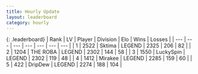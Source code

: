 ```yaml
---
title: Hourly Update
layout: leaderboard
category: hourly
---
```


{: .leaderboard}
| Rank | LV | Player | Division | Elo | Wins | Losses |
| --- | --- | --- | --- | --- | --- | --- |
| <span data-change="0">1</span> | 2522 | <span title="ID: 353063">Sktima</span> | LEGEND | <span data-change="0">2325</span> | <span data-change="0">206</span> | <span data-change="0">82</span> |
| <span data-change="1">2</span> | 1204 | <span title="ID: 402846">THE ROBA</span> | LEGEND | <span data-change="1">2302</span> | <span data-change="2">144</span> | <span data-change="1">58</span> |
| <span data-change="-1">3</span> | 1550 | <span title="ID: 498412">LuckySpin</span> | LEGEND | <span data-change="-3">2302</span> | <span data-change="1">119</span> | <span data-change="1">48</span> |
| <span data-change="0">4</span> | 1412 | <span title="ID: 416373">Mirakee</span> | LEGEND | <span data-change="0">2285</span> | <span data-change="0">159</span> | <span data-change="0">60</span> |
| <span data-change="0">5</span> | 422 | <span title="ID: 649454">DripDew</span> | LEGEND | <span data-change="0">2274</span> | <span data-change="0">188</span> | <span data-change="0">104</span> |